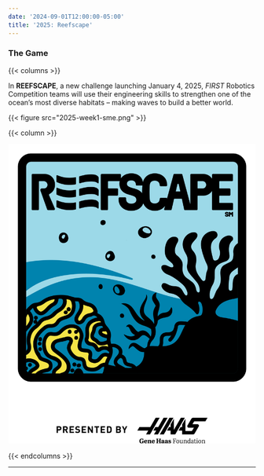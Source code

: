 ```yaml
---
date: '2024-09-01T12:00:00-05:00'
title: '2025: Reefscape'
---
```


### The Game



{{< columns >}}

In **REEFSCAPE**, a new challenge launching January 4, 2025, _FIRST_ Robotics Competition teams will use their engineering skills to strengthen one of the ocean’s most diverse habitats – making waves to build a better world.

{{< figure src="2025-week1-sme.png" >}}

{{< column >}}

[![Reefscape Logo](reefscape-frc-logo.png)]()

{{< endcolumns >}}

---

